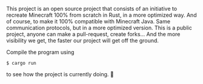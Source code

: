 This project is an open source project that consists of an initiative to recreate Minecraft 100% from scratch in Rust, in a more optimized way. And of course, to make it 100% compatible with Minecraft Java. Same communication protocols, but in a more optimized version. This is a public project, anyone can make a pull-request, create forks... And the more visibility we get, the faster our project will get off the ground.

Compile the program using 
```sh-session
$ cargo run
``` 
to see how the project is currently doing. 💜